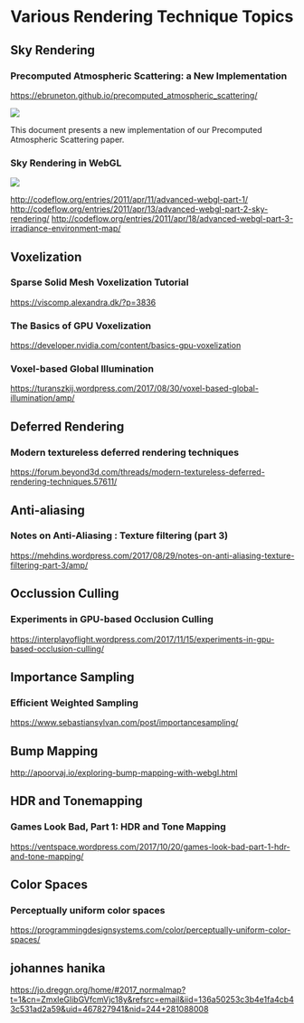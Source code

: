 # Various Rendering Technique Topics

## Sky Rendering

### Precomputed Atmospheric Scattering: a New Implementation
https://ebruneton.github.io/precomputed_atmospheric_scattering/

![](https://ebruneton.github.io/precomputed_atmospheric_scattering/atmosphere/reference/LuminanceCombineTexturesSpectralAlbedo2.png)

This document presents a new implementation of our Precomputed Atmospheric Scattering paper.

### Sky Rendering in WebGL
![](http://codeflow.org/entries/2011/apr/11/advanced-webgl-part-1/screenshots/sunrise_thumb.jpg)

http://codeflow.org/entries/2011/apr/11/advanced-webgl-part-1/
http://codeflow.org/entries/2011/apr/13/advanced-webgl-part-2-sky-rendering/
http://codeflow.org/entries/2011/apr/18/advanced-webgl-part-3-irradiance-environment-map/

## Voxelization

### Sparse Solid Mesh Voxelization Tutorial
https://viscomp.alexandra.dk/?p=3836

### The Basics of GPU Voxelization
https://developer.nvidia.com/content/basics-gpu-voxelization

### Voxel-based Global Illumination
https://turanszkij.wordpress.com/2017/08/30/voxel-based-global-illumination/amp/

## Deferred Rendering

### Modern textureless deferred rendering techniques
https://forum.beyond3d.com/threads/modern-textureless-deferred-rendering-techniques.57611/

## Anti-aliasing

### Notes on Anti-Aliasing : Texture filtering (part 3)
https://mehdins.wordpress.com/2017/08/29/notes-on-anti-aliasing-texture-filtering-part-3/amp/

## Occlussion Culling

### Experiments in GPU-based Occlusion Culling
 https://interplayoflight.wordpress.com/2017/11/15/experiments-in-gpu-based-occlusion-culling/

## Importance Sampling

### Efficient Weighted Sampling
 https://www.sebastiansylvan.com/post/importancesampling/

## Bump Mapping
 http://apoorvaj.io/exploring-bump-mapping-with-webgl.html

## HDR and Tonemapping

### Games Look Bad, Part 1: HDR and Tone Mapping
https://ventspace.wordpress.com/2017/10/20/games-look-bad-part-1-hdr-and-tone-mapping/

## Color Spaces

### Perceptually uniform color spaces
https://programmingdesignsystems.com/color/perceptually-uniform-color-spaces/

## johannes hanika
https://jo.dreggn.org/home/#2017_normalmap?t=1&cn=ZmxleGlibGVfcmVjc18y&refsrc=email&iid=136a50253c3b4e1fa4cb43c531ad2a59&uid=467827941&nid=244+281088008



